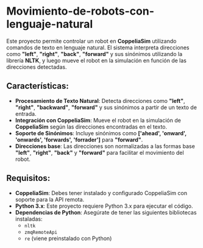 # **Movimiento-de-robots-con-lenguaje-natural**

Este proyecto permite controlar un robot en **CoppeliaSim** utilizando comandos de texto en lenguaje natural. El sistema interpreta direcciones como **"left"**, **"right"**, **"back"**, **"forward"** y sus sinónimos utilizando la librería **NLTK**, y luego mueve el robot en la simulación en función de las direcciones detectadas.

## **Características:**

- **Procesamiento de Texto Natural**: Detecta direcciones como **"left"**, **"right"**, **"backward"**, **"forward"** y sus sinónimos a partir de un texto de entrada.
- **Integración con CoppeliaSim**: Mueve el robot en la simulación de **CoppeliaSim** según las direcciones encontradas en el texto.
- **Soporte de Sinónimos**: Incluye sinónimos como **['ahead', 'onward', 'onwards', 'forwards', 'forrader']** para **"forward"**.
- **Direcciones base**: Las direcciones son normalizadas a las formas base **"left"**, **"right"**, **"back"** y **"forward"** para facilitar el movimiento del robot.

## **Requisitos:**

- **CoppeliaSim**: Debes tener instalado y configurado CoppeliaSim con soporte para la API remota.
- **Python 3.x**: Este proyecto requiere Python 3.x para ejecutar el código.
- **Dependencias de Python**: Asegúrate de tener las siguientes bibliotecas instaladas:
  - `nltk`
  - `zmqRemoteApi`
  - `re` (viene preinstalado con Python)
